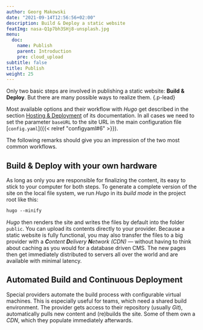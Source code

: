 ```yaml
---
author: Georg Makowski
date: "2021-09-14T12:56:56+02:00"
description: Build & Deploy a static website
featImg: nasa-Q1p7bh3SHj8-unsplash.jpg
menu:
  doc:
    name: Publish
    parent: Introduction
    pre: cloud_upload
subtitle: false
title: Publish
weight: 25
---
```


Only two basic steps are involved in publishing a static website: **Build & Deploy**. But there are many possible ways to realize them.
{.p-lead} <!--more-->

Most available options and their workflow with _Hugo_ get described in the section [Hosting & Deployment][hd] of its documentation. In all cases we need to set the parameter `baseURL` to the site URL in the main configuration file [`config.yaml`]({{< relref "configyaml#6" >}}).

The following remarks should give you an impression of the two most common workflows.

## Build & Deploy with your own hardware

As long as only you are responsible for finalizing the content, its easy to stick to your computer for both steps. To generate a complete version of the site on the local file system, we run _Hugo_ in its _build mode_ in the project root like this:

```md {.left}
hugo --minify
```

_Hugo_ then renders the site and writes the files by default into the folder `public`. You can upload its contents directly to your provider. Because a static website is fully functional, you may also transfer the files to a big provider with a _**C**ontent **D**elivery **N**etwork (CDN)_ — without having to think about caching as you would for a database driven CMS. The new pages then get immediately distributed to servers all over the world and are available with minimal latency.

## Automated Build and Continuous Deployment

Special providers automate the build process with configurable virtual machines. This is especially useful for teams, which need a shared build environment. The provider gets access to their repository (usually _Git_), automatically pulls new content and (re)builds the site. Some of them own a _CDN_, which they populate immediately afterwards.

[hd]: https://gohugo.io/hosting-and-deployment/
